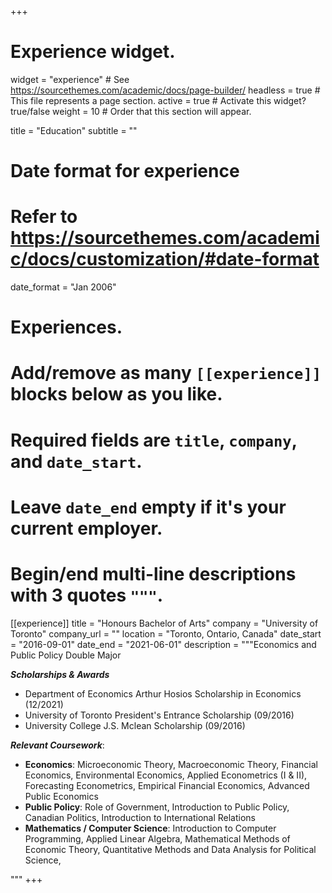 +++
# Experience widget.
widget = "experience"  # See https://sourcethemes.com/academic/docs/page-builder/
headless = true  # This file represents a page section.
active = true  # Activate this widget? true/false
weight = 10  # Order that this section will appear.

title = "Education"
subtitle = ""

# Date format for experience
#   Refer to https://sourcethemes.com/academic/docs/customization/#date-format
date_format = "Jan 2006"

# Experiences.
#   Add/remove as many `[[experience]]` blocks below as you like.
#   Required fields are `title`, `company`, and `date_start`.
#   Leave `date_end` empty if it's your current employer.
#   Begin/end multi-line descriptions with 3 quotes `"""`.
[[experience]]
  title = "Honours Bachelor of Arts"
  company = "University of Toronto"
  company_url = ""
  location = "Toronto, Ontario, Canada"
  date_start = "2016-09-01"
  date_end = "2021-06-01"
  description = """Economics and Public Policy Double Major
  
  ***Scholarships & Awards***
  * Department of Economics Arthur Hosios Scholarship in Economics (12/2021) 
  * University of Toronto President's Entrance Scholarship (09/2016)
  * University College J.S. Mclean Scholarship (09/2016)

  
  ***Relevant Coursework***:
  * **Economics**: Microeconomic Theory, Macroeconomic Theory, Financial Economics, Environmental Economics, Applied Econometrics (I & II), Forecasting Econometrics, Empirical Financial Economics, Advanced Public Economics
  * **Public Policy**: Role of Government, Introduction to Public Policy, Canadian Politics, Introduction to International Relations
  * **Mathematics / Computer Science**: Introduction to Computer Programming, Applied Linear Algebra, Mathematical Methods of Economic Theory, Quantitative Methods and Data Analysis for Political Science, 
  
   """
+++
